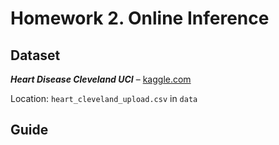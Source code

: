 # Homework 2. Online Inference

## Dataset

_**Heart Disease Cleveland UCI**_ – [kaggle.com](https://www.kaggle.com/datasets/cherngs/heart-disease-cleveland-uci)

Location: `heart_cleveland_upload.csv` in `data`

## Guide